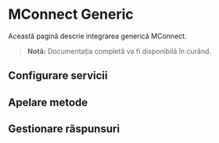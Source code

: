 # MConnect Generic

Această pagină descrie integrarea generică MConnect.

> **Notă:** Documentația completă va fi disponibilă în curând.

## Configurare servicii

## Apelare metode

## Gestionare răspunsuri